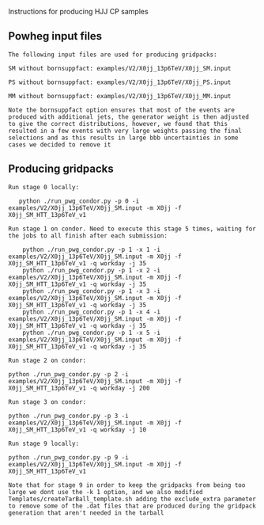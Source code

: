 Instructions for producing HJJ CP samples

## Powheg input files

    The following input files are used for producing gridpacks:

    SM without bornsuppfact: examples/V2/X0jj_13p6TeV/X0jj_SM.input 
    
    PS without bornsuppfact: examples/V2/X0jj_13p6TeV/X0jj_PS.input 
    
    MM without bornsuppfact: examples/V2/X0jj_13p6TeV/X0jj_MM.input 

    Note the bornsuppfact option ensures that most of the events are produced with additional jets, the generator weight is then adjusted to give the correct distributions, however, we found that this resulted in a few events with very large weights passing the final selections and as this results in large bbb uncertainties in some cases we decided to remove it
  

## Producing gridpacks

    Run stage 0 locally:

       python ./run_pwg_condor.py -p 0 -i examples/V2/X0jj_13p6TeV/X0jj_SM.input -m X0jj -f X0jj_SM_HTT_13p6TeV_v1 

    Run stage 1 on condor. Need to execute this stage 5 times, waiting for the jobs to all finish after each submission:
    
        python ./run_pwg_condor.py -p 1 -x 1 -i examples/V2/X0jj_13p6TeV/X0jj_SM.input -m X0jj -f X0jj_SM_HTT_13p6TeV_v1 -q workday -j 35
        python ./run_pwg_condor.py -p 1 -x 2 -i examples/V2/X0jj_13p6TeV/X0jj_SM.input -m X0jj -f X0jj_SM_HTT_13p6TeV_v1 -q workday -j 35
        python ./run_pwg_condor.py -p 1 -x 3 -i examples/V2/X0jj_13p6TeV/X0jj_SM.input -m X0jj -f X0jj_SM_HTT_13p6TeV_v1 -q workday -j 35
        python ./run_pwg_condor.py -p 1 -x 4 -i examples/V2/X0jj_13p6TeV/X0jj_SM.input -m X0jj -f X0jj_SM_HTT_13p6TeV_v1 -q workday -j 35
        python ./run_pwg_condor.py -p 1 -x 5 -i examples/V2/X0jj_13p6TeV/X0jj_SM.input -m X0jj -f X0jj_SM_HTT_13p6TeV_v1 -q workday -j 35

    Run stage 2 on condor:

    python ./run_pwg_condor.py -p 2 -i examples/V2/X0jj_13p6TeV/X0jj_SM.input -m X0jj -f X0jj_SM_HTT_13p6TeV_v1 -q workday -j 200

    Run stage 3 on condor:

    python ./run_pwg_condor.py -p 3 -i examples/V2/X0jj_13p6TeV/X0jj_SM.input -m X0jj -f X0jj_SM_HTT_13p6TeV_v1 -q workday -j 10

    Run stage 9 locally:

    python ./run_pwg_condor.py -p 9 -i examples/V2/X0jj_13p6TeV/X0jj_SM.input -m X0jj -f X0jj_SM_HTT_13p6TeV_v1

    Note that for stage 9 in order to keep the gridpacks from being too large we dont use the -k 1 option, and we also modified Templates/createTarBall_template.sh adding the exclude_extra parameter to remove some of the .dat files that are produced during the gridpack generation that aren't needed in the tarball 

